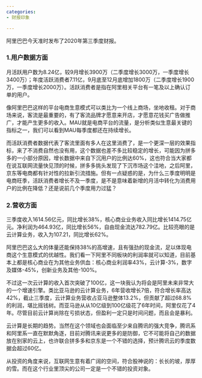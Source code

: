 ```yaml
---
categories:
- 财报印象

---
```


阿里巴巴今天准时发布了2020年第三季度财报。

### 1.用户数据方面

月活跃用户数为8.24亿，较9月增长3900万（二季度增长3000万，一季度增长3400万）；年度活跃消费者7.11亿，9月底至12月底增加1800万（二季度增长1900万，一季度增长2000万）。活跃消费者是指在阿里相关平台有一笔及以上确认订单的用户。

像阿里巴巴这样的平台电商生意模式可以类比为一个线上商场，坐地收租。对于商场来说，客流是最重要的，有了客流品牌才愿意来开店，才愿意花钱买广告做推广，才能产生更多的收入。MAU就是电商平台的流量，是分析类似生意最关键的指标之一，我们可以看到MAU每季度都还在持续增长。

而活跃消费者数据代表了客流里面有多人在这里消费了，是一个更深一层的效果指标，来了不消费自然也没有用，这个数据也差不多比较稳定的增长，可能因为拼多多的一小部分原因，增长数据中来自下沉用户的比例达60%，这也符合当大家都在说互联网流量快见顶的时候，拼多多挑头发现了下沉市场这个洼地，之后阿里，京东等电商都有针对性的拉新引流措施。但有一点疑惑的是，为什么三季度明明是电商旺季，活跃消费者增长不及一季度，是不是意味着新增的月活中转化为消费用户的比例在降低？还是说前几个季度用力过猛？

### 2.营收方面

三季度收入1614.56亿元，同比增长38%，核心商业业务收入同比增长1414.75亿元。净利润为464.93亿，同比增长56%，自由现金流达782.79亿。比较亮眼的是云计算业务，收入为107.21，同比增长62%。

阿里巴巴这么大的体量还能保持38%的高增速，且有强劲的现金流，足以体现电商这个生意模式的优越性。我们看一下阿里不同板块的利润率就可以知道，目前基本上都是核心商业在为其他业务供血：核心商业利润率43%，云计算-3%，数字及媒体-45%，创新业务及其他-100%。

不过这一次云计算的收入首次突破了100亿，这一块我认为将会是阿里未来非常大的一个增速引擎。类比亚马逊的云计算业务，6年营收增长7倍，符合增长率高达42%，截止三季度，云计算业务营收占亚马逊整体13.2%，但贡献了超过68.8%的利润，堪比摇钱树。而亚马逊从从10亿级到100亿级花了6年时间，阿里仅花了4年。尽管目前云计算尚除在亏损状态，但盈利一定只是时间问题，而且会是暴利。

云计算是长期的趋势。当然在这个领域也会面临至少来自腾讯的强大竞争，腾讯系和阿里系一直在默默角逐，目前对腾讯来说更多的是防御，它不可能将自己的数据放在别家的云上，也许联合拼多多和京东是一个不错的选择，预计腾讯云的季度数据会超过60亿。

从投资的角度来说，互联网生意有着广阔的空间，符合股神说的：长长的坡，厚厚的雪。而在这个行业里顶尖的公司一定是一个不错的投资对象。
